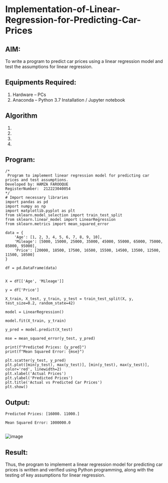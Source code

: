 # Implementation-of-Linear-Regression-for-Predicting-Car-Prices
## AIM:
To write a program to predict car prices using a linear regression model and test the assumptions for linear regression.

## Equipments Required:
1. Hardware – PCs
2. Anaconda – Python 3.7 Installation / Jupyter notebook

## Algorithm
1. 
2. 
3. 
4. 

## Program:
```
/*
 Program to implement linear regression model for predicting car prices and test assumptions.
Developed by: HAMZA FAROOQUE 
RegisterNumber:  212223040054
*/
# Import necessary libraries
import pandas as pd
import numpy as np
import matplotlib.pyplot as plt
from sklearn.model_selection import train_test_split
from sklearn.linear_model import LinearRegression
from sklearn.metrics import mean_squared_error

data = {
    'Age': [1, 2, 3, 4, 5, 6, 7, 8, 9, 10],
    'Mileage': [5000, 15000, 25000, 35000, 45000, 55000, 65000, 75000, 85000, 95000],
    'Price': [20000, 18500, 17500, 16500, 15500, 14500, 13500, 12500, 11500, 10500]
}

df = pd.DataFrame(data)


X = df[['Age', 'Mileage']]

y = df['Price']

X_train, X_test, y_train, y_test = train_test_split(X, y, test_size=0.2, random_state=42)

model = LinearRegression()

model.fit(X_train, y_train)

y_pred = model.predict(X_test)

mse = mean_squared_error(y_test, y_pred)

print(f"Predicted Prices: {y_pred}")
print(f"Mean Squared Error: {mse}")

plt.scatter(y_test, y_pred)
plt.plot([min(y_test), max(y_test)], [min(y_test), max(y_test)], color='red', linewidth=2)
plt.xlabel('Actual Prices')
plt.ylabel('Predicted Prices')
plt.title('Actual vs Predicted Car Prices')
plt.show()

```

## Output:
```
Predicted Prices: [16000. 11000.]

Mean Squared Error: 1000000.0


```

![image](https://github.com/user-attachments/assets/3f81cb76-d009-49d0-b836-e0734423ffac)



## Result:
Thus, the program to implement a linear regression model for predicting car prices is written and verified using Python programming, along with the testing of key assumptions for linear regression.
